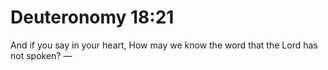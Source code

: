 # Deuteronomy 18:21

And if you say in your heart, How may we know the word that the Lord has not spoken? —
